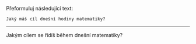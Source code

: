 Přeformuluj následující text:

```
Jaký máš cíl dnešní hodiny matematiky?
```

---

<!-- chatcmpl-749gx2kgORkCaHjFFM0RiCTIkq1pP -->

Jakým cílem se řídíš během dnešní matematiky?
